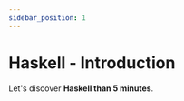 ```yaml
---
sidebar_position: 1
---
```


  # Haskell - Introduction

Let's discover **Haskell than 5 minutes**.
